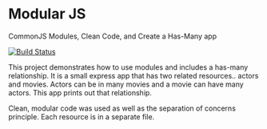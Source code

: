 Modular JS
==========

CommonJS Modules, Clean Code, and Create a Has-Many app

[![Build Status](https://travis-ci.org/Chareesa/ModularJS-MyHasManyApp.svg?branch=nextBranch)](https://travis-ci.org/Chareesa/ModularJS-MyHasManyApp)

This project demonstrates how to use modules and includes a has-many relationship.
It is a small express app that has two related resources.. actors and movies.
Actors can be in many movies and a movie can have many actors.
This app prints out that relationship.

Clean, modular code was used as well as the separation of concerns principle. Each resource is in a separate file.

